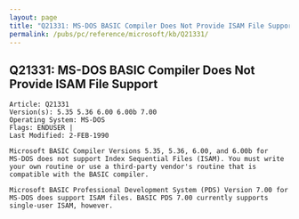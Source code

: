 ```yaml
---
layout: page
title: "Q21331: MS-DOS BASIC Compiler Does Not Provide ISAM File Support"
permalink: /pubs/pc/reference/microsoft/kb/Q21331/
---
```


## Q21331: MS-DOS BASIC Compiler Does Not Provide ISAM File Support

	Article: Q21331
	Version(s): 5.35 5.36 6.00 6.00b 7.00
	Operating System: MS-DOS
	Flags: ENDUSER |
	Last Modified: 2-FEB-1990
	
	Microsoft BASIC Compiler Versions 5.35, 5.36, 6.00, and 6.00b for
	MS-DOS does not support Index Sequential Files (ISAM). You must write
	your own routine or use a third-party vendor's routine that is
	compatible with the BASIC compiler.
	
	Microsoft BASIC Professional Development System (PDS) Version 7.00 for
	MS-DOS does support ISAM files. BASIC PDS 7.00 currently supports
	single-user ISAM, however.
